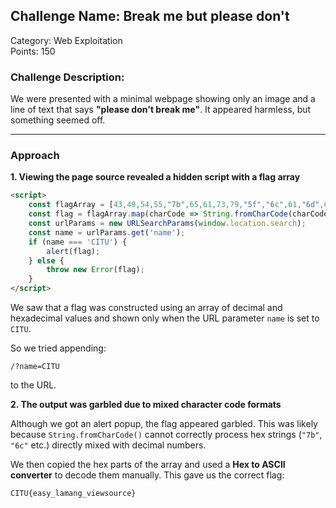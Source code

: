 ## Challenge Name: Break me but please don't
Category: Web Exploitation  
Points: 150   

### Challenge Description:  
We were presented with a minimal webpage showing only an image and a line of text that says **"please don't break me"**. It appeared harmless, but something seemed off.

---

### Approach

**1. Viewing the page source revealed a hidden script with a flag array**

```html
<script>
    const flagArray = [43,49,54,55,"7b",65,61,73,79,"5f","6c",61,"6d",61,"6e",67,"5f",76,69,65,77,73,"6f",75,72,63,65,"7d"];
    const flag = flagArray.map(charCode => String.fromCharCode(charCode)).join('');
    const urlParams = new URLSearchParams(window.location.search);
    const name = urlParams.get('name');
    if (name === 'CITU') {
        alert(flag);
    } else {
        throw new Error(flag);
    }
</script>
```

We saw that a flag was constructed using an array of decimal and hexadecimal values and shown only when the URL parameter `name` is set to `CITU`.

So we tried appending:

```
/?name=CITU
```

to the URL.

**2. The output was garbled due to mixed character code formats**

Although we got an alert popup, the flag appeared garbled. This was likely because `String.fromCharCode()` cannot correctly process hex strings (`"7b"`, `"6c"` etc.) directly mixed with decimal numbers.

We then copied the hex parts of the array and used a **Hex to ASCII converter** to decode them manually. This gave us the correct flag:

```
CITU{easy_lamang_viewsource}
```